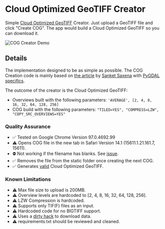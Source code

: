 # Cloud Optimized GeoTIFF Creator
Simple [Cloud Optimized GeoTIFF](https://www.cogeo.org/) Creator. Just upload a GeoTIFF file and click "Create COG". The app would build a Cloud Optimized GeoTIFF so you can download it.

![COG Creator Demo](https://cogviewerapp.s3.eu-central-1.amazonaws.com/cogcreator_lite.gif)

## Details
The implementation designed to be as simple as possible. The COG Creation code is mainly based on [the article](https://medium.com/@saxenasanket135/cog-overview-and-how-to-create-and-validate-a-cloud-optimised-geotiff-b39e671ff013) by [Sanket Saxena](https://medium.com/@saxenasanket135) with [PyGDAL specifics](https://stackoverflow.com/a/50949172).

The outcome of the creator is the Cloud Optimized GeoTIFF: 
- Overviews built with the following parameters: `'AVERAGE', [2, 4, 8, 16, 32, 64, 128, 256]`
- COG build with the following parameters: `"TILED=YES", "COMPRESS=LZW", "COPY_SRC_OVERVIEWS=YES"`

### Quality Assurance
- ✅ Tested on Google Chrome Version 97.0.4692.99
- :warning: Opens COG file in the new tab in Safari Version 14.1 (15611.1.21.161.7, 15611).
- ⛔️ Not working if the filename has blanks. See [issue](https://github.com/mykolakozyr/cogcreator/issues/1).
- ✅ Removes the file from the static folder once creating the next COG.
- ✅ Generates [valid](https://share.streamlit.io/mykolakozyr/cogvalidator/main/app/app.py) Cloud Optimized GeoTIFF.
### Known Limitations
- :warning: Max file size to upload is 200MB.
- :warning: Overview levels are hardcoded to [2, 4, 8, 16, 32, 64, 128, 256].
- :warning: LZW Compression is hardcoded.
- :warning: Supports only TIF(F) files as an input.
- :warning: Hardcoded code for no BIGTIFF support.
- :warning: Uses a [dirty hack](https://github.com/streamlit/streamlit/issues/400#issuecomment-648580840) to download data.
- :warning: requirements.txt should be reviewed and cleaned.
